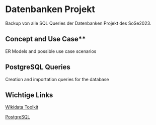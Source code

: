 # Datenbanken Projekt


Backup von alle SQL Queries der Datenbanken Projekt des SoSe2023.

## Concept and Use Case**


ER Models and possible use case scenarios


## PostgreSQL Queries


Creation and importation queries for the database

## Wichtige Links


[Wikidata Toolkit](https://www.mediawiki.org/wiki/Wikidata_Toolkit)

[PostgreSQL](https://www.postgresql.org/docs/)

